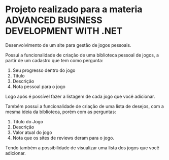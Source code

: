 # Projeto realizado para a materia ADVANCED BUSINESS DEVELOPMENT WITH .NET

Desenvolvimento de um site para gestão de jogos pessoais.

Possui a funcionalidade de criação de uma biblioteca pessoal de jogos, a partir de um cadastro que tem como pergunta:
1. Seu progresso dentro do jogo
2. Titulo
3. Descrição
4. Nota pessoal para o jogo

Logo após é possível fazer a listagem de cada jogo que você adicionar.

Também possui a funcionalidade de criação de uma lista de desejos, com a mesma ideia da biblioteca, porém com as perguntas:
1. Titulo do Jogo
2. Descrição
3. Valor atual do jogo
4. Nota que os sites de reviews deram para o jogo.

Tendo também a possibilidade de visualizar uma lista dos jogos que você adicionar.

